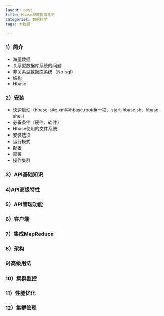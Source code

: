 ```yaml
---
layout: post
title: Hbase权威指南笔记
categories: 数据科学
tags: 大数据

---
```




### 1）简介 ###

- 海量数据
- 关系型数据库系统的问题
- 非关系型数据库系统（No-sql）
- 结构
- Hbase

### 2）安装 ###

- 快速启动（hbase-site.xml中hbase.rootdir一项、start-hbase.sh、hbase shell）
- 必备条件（硬件、软件）
- Hbase使用的文件系统
- 安装选项
- 运行模式
- 配置
- 部署
- 操作集群

### 3）API基础知识 ###
### 4)API高级特性 ###
### 5）API管理功能 ###
### 6）客户端 ###
### 7）集成MapReduce ###
### 8）架构 ###
### 9)高级用法 ###
### 10）集群监控 ###
### 11）性能优化 ###
### 12）集群管理 ###

